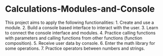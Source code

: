 # Calculations-Modules-and-Console
This project aims to apply the following functionalities: 1. Create and use a module. 2. Build a console based interface to interact with the user. 3. Learn to connect the console interface and modules. 4. Practice calling functions with parameters and calling functions from other functions (function composition). 5. Receive user data by console. 6. Enter the math library for some operations. 7. Practice operators between numbers and strings.
